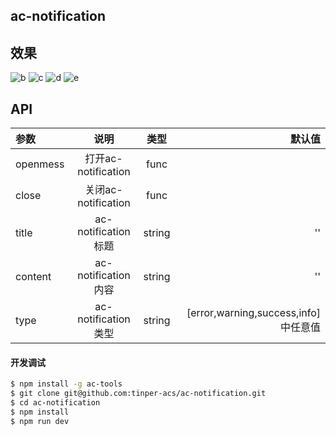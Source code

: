 ## ac-notification

## 效果

![b](http://upload-images.jianshu.io/upload_images/8194969-2ebaac72791f95e8?imageMogr2/auto-orient/strip%7CimageView2/2/w/1240)
![c](http://upload-images.jianshu.io/upload_images/8194969-28f3ed1a76d70d2e?imageMogr2/auto-orient/strip%7CimageView2/2/w/1240)
![d](http://upload-images.jianshu.io/upload_images/8194969-eb0aa77805b2b44a?imageMogr2/auto-orient/strip%7CimageView2/2/w/1240)
![e](http://upload-images.jianshu.io/upload_images/8194969-27e5189e95bf3fdb?imageMogr2/auto-orient/strip%7CimageView2/2/w/1240)

## API

|参数|说明|类型|默认值|
|:--|:---:|:--:|---:|
|openmess|打开ac-notification|func|
|close|关闭ac-notification |func|
|title|ac-notification标题 |string|''|
|content|ac-notification内容 |string|''|
|type|ac-notification类型 |string|[error,warning,success,info]中任意值|

#### 开发调试

```sh
$ npm install -g ac-tools
$ git clone git@github.com:tinper-acs/ac-notification.git
$ cd ac-notification
$ npm install
$ npm run dev
```